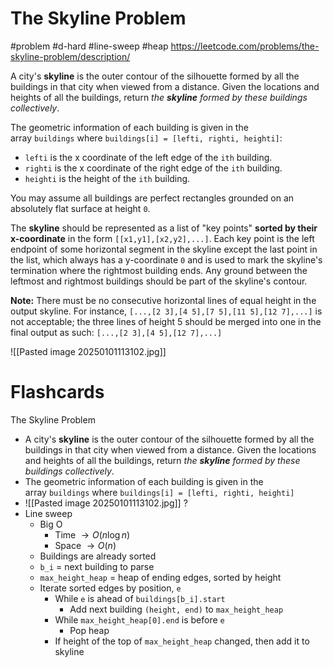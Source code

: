 # The Skyline Problem
#problem #d-hard #line-sweep #heap
https://leetcode.com/problems/the-skyline-problem/description/

A city's **skyline** is the outer contour of the silhouette formed by all the buildings in that city when viewed from a distance. Given the locations and heights of all the buildings, return _the **skyline** formed by these buildings collectively_.

The geometric information of each building is given in the array `buildings` where `buildings[i] = [lefti, righti, heighti]`:

- `lefti` is the x coordinate of the left edge of the `ith` building.
- `righti` is the x coordinate of the right edge of the `ith` building.
- `heighti` is the height of the `ith` building.

You may assume all buildings are perfect rectangles grounded on an absolutely flat surface at height `0`.

The **skyline** should be represented as a list of "key points" **sorted by their x-coordinate** in the form `[[x1,y1],[x2,y2],...]`. Each key point is the left endpoint of some horizontal segment in the skyline except the last point in the list, which always has a y-coordinate `0` and is used to mark the skyline's termination where the rightmost building ends. Any ground between the leftmost and rightmost buildings should be part of the skyline's contour.

**Note:** There must be no consecutive horizontal lines of equal height in the output skyline. For instance, `[...,[2 3],[4 5],[7 5],[11 5],[12 7],...]` is not acceptable; the three lines of height 5 should be merged into one in the final output as such: `[...,[2 3],[4 5],[12 7],...]`

![[Pasted image 20250101113102.jpg]]
# Flashcards

The Skyline Problem
- A city's **skyline** is the outer contour of the silhouette formed by all the buildings in that city when viewed from a distance. Given the locations and heights of all the buildings, return _the **skyline** formed by these buildings collectively_.
- The geometric information of each building is given in the array `buildings` where `buildings[i] = [lefti, righti, heighti]`
- ![[Pasted image 20250101113102.jpg]]
?
- Line sweep
	- Big O
		- Time $\to O(n \log n)$
		- Space $\to O(n)$
	- Buildings are already sorted
	- `b_i` = next building to parse
	- `max_height_heap` = heap of ending edges, sorted by height
	- Iterate sorted edges by position, `e`
		- While `e` is ahead of `buildings[b_i].start`
			- Add next building `(height, end)` to `max_height_heap`
		- While `max_height_heap[0].end` is before `e`
			- Pop heap
		- If height of the top of `max_height_heap` changed, then add it to skyline
